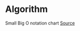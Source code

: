 # Algorithm

Small Big O notation chart [Source](https://twitter.com/kamranahmedse/status/1235708842610212864)

